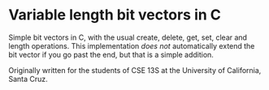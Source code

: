 # Variable length bit vectors in C

Simple bit vectors in C, with the usual create, delete, get, set, clear and length operations. This implementation *does not* automatically extend the bit vector if you go past the end, but that is a simple addition.

Originally written for the students of CSE 13S at the University of California, Santa Cruz.

